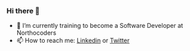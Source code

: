 ### Hi there 👋

<!--
**reemhd/reemhd** is a ✨ _special_ ✨ repository because its `README.md` (this file) appears on your GitHub profile.

Here are some ideas to get you started:

- 🔭 I’m currently working on ...
- 🌱 I’m currently learning ...
- 👯 I’m looking to collaborate on ...
- 🤔 I’m looking for help with ...
- 💬 Ask me about ...
- 📫 How to reach me: ...
- 😄 Pronouns: ...
- ⚡ Fun fact: ...
-->
- 🔭 I’m currently training to become a Software Developer at Northocoders
- 📫 How to reach me: [Linkedin](https://www.linkedin.com/in/reem-halde-5b0854241/) or [Twitter](https://twitter.com/reemhalde)
